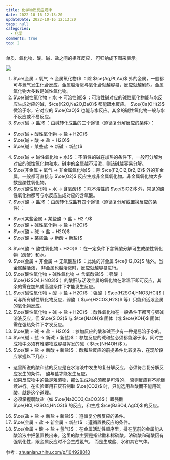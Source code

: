 ```yaml
---
title: 化学物质反应规律
date: 2022-10-16 12:13:20
updateDate: 2022-10-16 12:13:20
tags: null
categories:
  - 化学
comments: true
top: 2
---
```


单质、氧化物、酸、碱、盐之间的相互反应， 可归纳成下图来表示。

<!--more-->

![](/images/八圈图.png)

1. $\ce{金属 + 氧气 -> 金属氧化物}$ ：除 $\ce{Ag,Pt,Au}$ 外的金属，一般都可与氧气发生化合反应，金属越活泼与氧化合就越容易，反应就越剧烈。金属氧化物大多数是碱性氧化物。
2. $\ce{碱性氧化物 + 水 -> 可溶性碱}$ ：可溶性碱对应的碱性氧化物能与水反应生成对应的碱，$\ce{K2O,Na2O,BaO}$ 都能跟水反应。 $\ce{Ca(OH)2}$ 微溶于水，它对应的 $\ce{CaO}$ 也能与水反应。其余的碱性氧化物一般与水不反应或不易反应。
3. $\ce{碱 -> 盐}$ ：由碱转化成盐的三个途径（遵循复分解反应的条件）：
  - $\ce{碱 + 酸性氧化物 -> 盐 + H2O}$
  - $\ce{碱 + 酸 -> 盐 + H2O}$
  - $\ce{碱 + 某些盐 -> 新碱 + 新盐}$
4. $\ce{碱 -> 碱性氧化物 + 水}$ ：不溶性的碱在加热的条件下，一般可分解为对应的碱性氧化物和水。碱中的金属越不活泼，则该碱越容易分解。
5. $\ce{非金属 + 氧气 -> 非金属氧化物}$ ：除 $\ce{F2,Cl2,Br2,I2}$ 外的非金属，一般都可直接与 $\ce{O2}$ 反应生成非金属氧化物。非金属氧化物大多数是酸性氧化物。
6. $\ce{酸性氧化物 + 水 -> 含氧酸}$ ：除不溶性的 $\ce{SiO2}$ 外，常见的酸性氧化物都可与水反应生成对应的含氧酸。
7. $\ce{酸 -> 盐}$ ：由酸转化成盐有四个途径（遵循复分解或置换反应的条件）：
  - $\ce{某些金属 + 某些酸 -> 盐 + H2 ^}$
  - $\ce{酸 + 碱性氧化物 -> 盐 + H2O}$
  - $\ce{酸 + 碱 -> 盐 + H2O}$
  - $\ce{酸 + 某些盐 -> 新酸 + 新盐}$
8. $\ce{酸 -> 酸性氧化物 + H2O}$ ：在一定条件下含氧酸分解可生成酸性氧化物（酸酐）和水。
9. $\ce{金属 + 非金属 -> 无氧酸盐}$ ：此处的非金属 $\ce{H2,O2}$ 除外。当金属越活泼， 非金属也越活泼时，反应就越容易进行。
10. $\ce{酸性氧化物 + 碱性氧化物 -> 含氧酸盐}$ ：强酸（ $\ce{H2SO4,HNO3}$ ）的酸酐与活泼金属的氧化物在常温下即可反应，其余的需在加热或高温条件下才能发生反应。
11. $\ce{碱性氧化物 + 酸 -> 盐 + H2O}$ ：强酸（ $\ce{H2SO4,HNO3,HCl}$ ）可与所有碱性氧化物反应，弱酸（ $\ce{H2CO3,H2S}$ 等）只能和活泼金属的氧化物反应。
12. $\ce{酸性氧化物 + 碱 -> 盐 + H2O}$ ：酸性氧化物在一般条件下都可与强碱溶液反应，但 $\ce{SiO2}$ 与 $\ce{NaOH}$ 固体（或 $\ce{KOH}$ 固体）需在强热条件下才发反应。
13. $\ce{酸 + 碱 -> 盐 + H2O}$ ：参加反应的酸和碱至少有一种是易溶于水的。
14. $\ce{碱 + 盐 -> 新碱 + 新盐}$ ：参加反应的碱和盐必须都能溶于水，同时生成物中必须有难溶物或容易挥发的碱（ $\ce{NH4OH}$ ）。
15. $\ce{酸 + 盐 -> 新酸 + 新盐}$ ：酸和盐反应的前提条件比较复杂，在现阶段应掌握以下几点：
  - 这里所说的酸和盐的反应是在水溶液中发生的复分解反应，必须符合复分解反应发生的条件， 酸与盐才能发生反应。
  - 如果反应物中的盐是难溶物，那么生成物必须都是可溶的， 否则反应将不能继续进行。在实验室用石灰石制取 $\ce{CO2}$ 时，只能选用盐酸而不能用硫酸，就是这个道理。
  - 必须掌握弱酸盐（如 $\ce{Na2CO3,CaCO3}$ ）跟强酸 $\ce{HCl,H2SO4,HNO3}$ 的反应，和生成 $\ce{BaSO4,AgCl}$ 的反应。
16. $\ce{盐 + 盐 -> 新盐 + 新盐}$ ：遵循复分解反应的条件。
17. $\ce{金属 + 盐 -> 新金属 + 新盐}$ ：遵循置换反应的条件。
18. $\ce{金属 + 酸 -> 盐 + 氢气}$ ：在金属活动性顺序里，排在氢前的金属能从酸溶液中把氢置换出来。这里的酸主要是指盐酸和稀硫酸。浓硫酸和硝酸因有强氧化性，跟金属反应时不会生成氢气， 而是生成盐、水和其它气体。

参考：[zhuanlan.zhihu.com/p/104928010](https://zhuanlan.zhihu.com/p/104928010)
